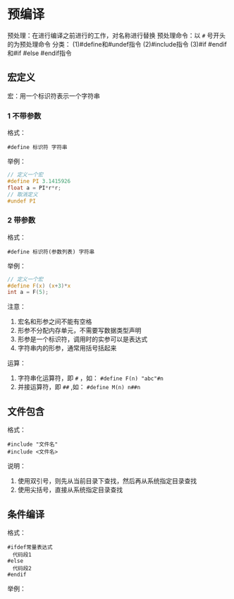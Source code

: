 # 预编译

预处理：在进行编译之前进行的工作，对名称进行替换
预处理命令：以 `#` 号开头的为预处理命令
分类：
(1)#define和#undef指令
(2)#include指令
(3)#if #endif和#if #else #endif指令

## 宏定义
宏：用一个标识符表示一个字符串
### 1 不带参数
格式：
```
#define 标识符 字符串
```
举例：
```c
// 定义一个宏
#define PI 3.1415926
float a = PI*r*r;
// 取消定义
#undef PI
```

### 2 带参数
格式：
```
#define 标识符(参数列表) 字符串
```
举例：
```c
// 定义一个宏
#define F(x) (x+3)*x
int a = F(5);
```
注意：

1. 宏名和形参之间不能有空格
2. 形参不分配内存单元，不需要写数据类型声明
3. 形参是一个标识符，调用时的实参可以是表达式
4. 字符串内的形参，通常用括号括起来

运算：

1. 字符串化运算符，即 `#` ，如： `#define F(n) "abc"#n` 
2. 并接运算符，即 `##` ,如： `#define M(n) n##n` 

## 文件包含
格式：
```
#include "文件名"
#include <文件名>
```
说明：

1. 使用双引号，则先从当前目录下查找，然后再从系统指定目录查找
2. 使用尖括号，直接从系统指定目录查找

## 条件编译
格式：
```
#ifdef常量表达式
　代码段1
#else 
　代码段2 
#endif
```
举例：
